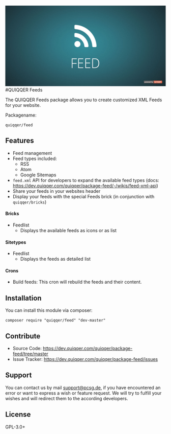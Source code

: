 ![QUIQQER Blog](bin/images/Readme.jpg)
#QUIQQER Feeds

The QUIQQER Feeds package allows you to create customized XML Feeds for your website.

Packagename:

    quiqqer/feed


Features
--------

- Feed management
- Feed types included:
  - RSS
  - Atom
  - Google Sitemaps
- `feed.xml` API for developers to expand the available feed types (docs: https://dev.quiqqer.com/quiqqer/package-feed/-/wikis/feed-xml-api)
- Share your feeds in your websites header
- Display your feeds with the special Feeds brick (in conjunction with `quiqqer/bricks`)

#### Bricks
- Feedlist
  - Displays the available feeds as icons or as list

#### Sitetypes
- Feedlist
  - Displays the feeds as detailed list

#### Crons
- Build feeds: This cron will rebuild the feeds and their content.

Installation
------------

You can install this module via composer:
```
composer require "quiqqer/feed" "dev-master"
```


Contribute
----------

- Source Code: https://dev.quiqqer.com/quiqqer/package-feed/tree/master
- Issue Tracker: https://dev.quiqqer.com/quiqqer/package-feed/issues


Support
-------

You can contact us by mail support@pcsg.de,
if you have encountered an error or want to express a wish or feature request.
We will try to fulfill your wishes and will redirect them to the according developers.


License
-------
GPL-3.0+


